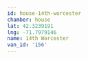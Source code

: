 ```yaml
---
id: house-14th-worcester
chamber: house
lat: 42.3239191
lng: -71.7979146
name: 14th Worcester
van_id: '156'
---
```

